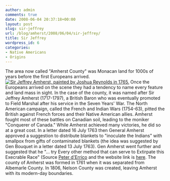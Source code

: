```yaml
---
author: admin
comments: true
date: 2008-06-04 20:37:18+00:00
layout: post
slug: sir-jeffrey
url: /blog/amherst/2008/06/04/sir-jeffrey/
title: Sir Jeffrey
wordpress_id: 6
categories:
- Native Americans
- Origins
---
```


The area now called "Amherst County" was Monacan land for 1000s of years before the first Europeans arrived. [![Sir Jeffrey Amherst, painted by Joshua Reynolds in 1765.](http://www.locohistory.org/blog/amherst/wp-content/uploads/2008/06/sirjamherst.jpg)](http://www.locohistory.org/blog/amherst/?attachment_id=7) Once the Europeans arrived on the scene they had a tendency to name every feature and land mass in sight. In the case of the county, it was named after Sir Jeffrey Amherst (1717-1797), a British Baron who was eventually promoted to Field Marshal after his service in the Seven Years' War. The North American campaign, called the French and Indian Wars (1754-63), pitted the British against French forces and their Native American allies. Amherst fought most of these battles on Canadian soil, leading to the moniker "Conquerer of Canada." While Amherst achieved many victories, he did so at a great cost. In a letter dated 16 July 1763 then General Amherst approved a suggestion to distribute blankets to "inoculate the Indians" with smallpox from gifts of contaminated blankets (the idea was suggested by Gen Bouquet in a letter dated 13 July 1763). Gen Amherst went further and suggested that he "... try Every other method that can serve to Extirpate this Execrable Race" (Source [Peter d'Errico](http://www.umass.edu/legal/derrico/) and the website link is [here](http://www.nativeweb.org/pages/legal/amherst/lord_jeff.html). The county of Amherst was formed in 1761 when it was separated from Albemarle County.  In 1806, Nelson County was created, leaving Amherst with its modern-day boundaries.

